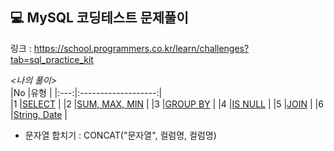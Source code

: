## 💻 MySQL 코딩테스트 문제풀이  
링크 : https://school.programmers.co.kr/learn/challenges?tab=sql_practice_kit

*<나의 풀이>*  
|No |유형 |
|:---:|:-------------------:|  
|1 |[SELECT](https://github.com/teng-ny/CodingTest/tree/main/MySQL/Programmers/SELECT) |
|2 |[SUM, MAX, MIN](https://github.com/teng-ny/CodingTest/tree/main/MySQL/Programmers/SUM%2CMAX%2CMIN) |
|3 |[GROUP BY](https://github.com/teng-ny/CodingTest/tree/main/MySQL/Programmers/GROUPBY) |
|4 |[IS NULL](https://github.com/teng-ny/CodingTest/tree/main/MySQL/Programmers/ISNULL) |
|5 |[JOIN](https://github.com/teng-ny/CodingTest/tree/main/MySQL/Programmers/JOIN) |
|6 |[String, Date](https://github.com/teng-ny/CodingTest/tree/main/MySQL/Programmers/STRING%2CDATE) |
  
- 문자열 합치기 : CONCAT("문자열", 컬럼명, 컬럼명)
